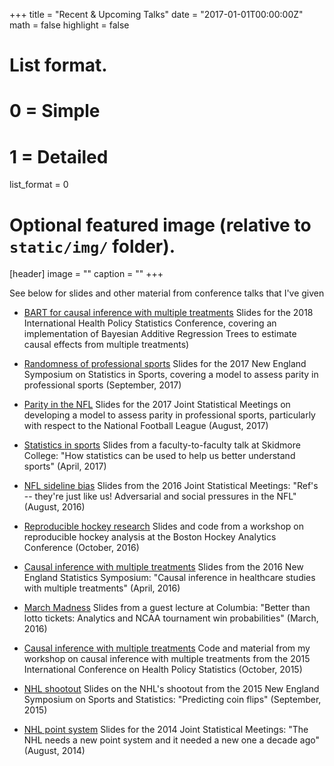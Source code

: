 +++
title = "Recent & Upcoming Talks"
date = "2017-01-01T00:00:00Z"
math = false
highlight = false

# List format.
#   0 = Simple
#   1 = Detailed
list_format = 0

# Optional featured image (relative to `static/img/` folder).
[header]
image = ""
caption = ""
+++


See below for slides and other material from conference talks that I've given


- [BART for causal inference with multiple treatments](https://statsbylopez.github.io/ICHPS%202018/ICHPS2018.html) Slides for the 2018 International Health Policy Statistics Conference, covering an implementation of Bayesian Additive Regression Trees to estimate causal effects from multiple treatments)

- [Randomness of professional sports](https://statsbylopez.github.io/NESSIS2017_files/NESSIS_2017.html#how-often-does-the-best-team-win) Slides for the 2017 New England Symposium on Statistics in Sports, covering a model to assess parity in professional sports (September, 2017)

- [Parity in the NFL](https://statsbylopez.github.io/JSM2017_files/JSM2017.html) Slides for the 2017 Joint Statistical Meetings on developing a model to assess parity in professional sports, particularly with respect to the National Football League (August, 2017)

- [Statistics in sports](https://dl.dropboxusercontent.com/u/42748635/All%20sport%20talk/Slides.FtoFtalk.html#1) Slides from a faculty-to-faculty talk at Skidmore College: "How statistics can be used to help us better understand sports" (April, 2017)

- [NFL sideline bias](https://statsbylopez.github.io/Slides/jsm16/Slides.JSM.html#1) Slides from the 2016 Joint Statistical Meetings: "Ref's -- they're just like us!  Adversarial and social pressures in the NFL" (August, 2016)

- [Reproducible hockey research](https://github.com/statsbylopez/Boston-Hockey-Analytics-16/blob/master/BOSHAC.pdf) Slides and code from a workshop on reproducible hockey analysis at the Boston Hockey Analytics Conference (October, 2016)

- [Causal inference with multiple treatments](https://statsbylopez.github.io/Slides/talk_NESS_2016.ppt) Slides from the 2016 New England Statistics Symposium: "Causal inference in healthcare studies with multiple treatments" (April, 2016)

- [March Madness](https://statsbylopez.files.wordpress.com/2016/03/columbia_ml_2016.pdf) Slides from a guest lecture at Columbia: "Better than lotto tickets: Analytics and NCAA tournament win probabilities" (March, 2016)

- [Causal inference with multiple treatments](https://github.com/statsbylopez/ICHPS) Code and material from my workshop on causal inference with multiple treatments from the 2015 International Conference on Health Policy Statistics (October, 2015)

- [NHL shootout](https://dl.dropboxusercontent.com/u/42748635/NESSIS.hockey/Slides.NESSIS.html#1) Slides on the NHL's shootout from the 2015 New England Symposium on Sports and Statistics: "Predicting coin flips" (September, 2015)

- [NHL point system](https://statsbylopez.files.wordpress.com/2014/08/jsm2014_nhl.pdf) Slides for the 2014 Joint Statistical Meetings: "The NHL needs a new point system and it needed a new one a decade ago" (August, 2014)




